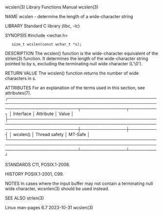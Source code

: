 wcslen(3)							   Library Functions Manual							     wcslen(3)

NAME
       wcslen - determine the length of a wide-character string

LIBRARY
       Standard C library (libc, -lc)

SYNOPSIS
       #include <wchar.h>

       size_t wcslen(const wchar_t *s);

DESCRIPTION
       The  wcslen() function is the wide-character equivalent of the strlen(3) function.  It determines the length of the wide-character string pointed to by
       s, excluding the terminating null wide character (L'\0').

RETURN VALUE
       The wcslen() function returns the number of wide characters in s.

ATTRIBUTES
       For an explanation of the terms used in this section, see attributes(7).
       ┌───────────────────────────────────────────────────────────────────────────────────────────────────────────────────────────┬───────────────┬─────────┐
       │ Interface														   │ Attribute	   │ Value   │
       ├───────────────────────────────────────────────────────────────────────────────────────────────────────────────────────────┼───────────────┼─────────┤
       │ wcslen()														   │ Thread safety │ MT-Safe │
       └───────────────────────────────────────────────────────────────────────────────────────────────────────────────────────────┴───────────────┴─────────┘

STANDARDS
       C11, POSIX.1-2008.

HISTORY
       POSIX.1-2001, C99.

NOTES
       In cases where the input buffer may not contain a terminating null wide character, wcsnlen(3) should be used instead.

SEE ALSO
       strlen(3)

Linux man-pages 6.7							  2023-10-31								     wcslen(3)

